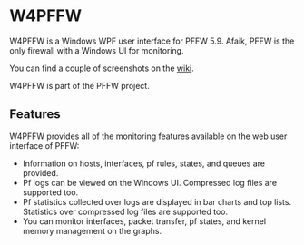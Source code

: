 # W4PFFW

W4PFFW is a Windows WPF user interface for PFFW 5.9. Afaik, PFFW is the only firewall with a Windows UI for monitoring.

You can find a couple of screenshots on the [wiki](https://github.com/sonertari/W4PFFW/wiki).

W4PFFW is part of the PFFW project.

## Features

W4PFFW provides all of the monitoring features available on the web user interface of PFFW:

- Information on hosts, interfaces, pf rules, states, and queues are provided.
- Pf logs can be viewed on the Windows UI. Compressed log files are supported too.
- Pf statistics collected over logs are displayed in bar charts and top lists. Statistics over compressed log files are supported too.
- You can monitor interfaces, packet transfer, pf states, and kernel memory management on the graphs.
